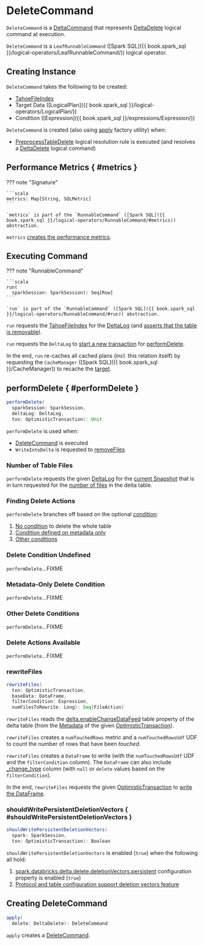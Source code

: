 # DeleteCommand

`DeleteCommand` is a [DeltaCommand](../DeltaCommand.md) that represents [DeltaDelete](DeltaDelete.md) logical command at execution.

`DeleteCommand` is a `LeafRunnableCommand` ([Spark SQL]({{ book.spark_sql }}/logical-operators/LeafRunnableCommand/)) logical operator.

## Creating Instance

`DeleteCommand` takes the following to be created:

* <span id="tahoeFileIndex"> [TahoeFileIndex](../../TahoeFileIndex.md)
* <span id="target"> Target Data ([LogicalPlan]({{ book.spark_sql }}/logical-operators/LogicalPlan/))
* <span id="condition"> Condition ([Expression]({{ book.spark_sql }}/expressions/Expression/))

`DeleteCommand` is created (also using [apply](#apply) factory utility) when:

* [PreprocessTableDelete](../../PreprocessTableDelete.md) logical resolution rule is executed (and resolves a [DeltaDelete](DeltaDelete.md) logical command)

## Performance Metrics { #metrics }

??? note "Signature"

    ```scala
    metrics: Map[String, SQLMetric]
    ```

    `metrics` is part of the `RunnableCommand` ([Spark SQL]({{ book.spark_sql }}/logical-operators/RunnableCommand/#metrics)) abstraction.

`metrics` [creates the performance metrics](DeleteCommandMetrics.md#createMetrics).

## <span id="run"> Executing Command

??? note "RunnableCommand"

    ```scala
    run(
      sparkSession: SparkSession): Seq[Row]
    ```

    `run` is part of the `RunnableCommand` ([Spark SQL]({{ book.spark_sql }}/logical-operators/RunnableCommand/#run)) abstraction.

`run` requests the [TahoeFileIndex](#tahoeFileIndex) for the [DeltaLog](../../TahoeFileIndex.md#deltaLog) (and [asserts that the table is removable](../../DeltaLog.md#assertRemovable)).

`run` requests the `DeltaLog` to [start a new transaction](../../DeltaLog.md#withNewTransaction) for [performDelete](#performDelete).

In the end, `run` re-caches all cached plans (incl. this relation itself) by requesting the `CacheManager` ([Spark SQL]({{ book.spark_sql }}/CacheManager)) to recache the [target](#target).

## performDelete { #performDelete }

```scala
performDelete(
  sparkSession: SparkSession,
  deltaLog: DeltaLog,
  txn: OptimisticTransaction): Unit
```

`performDelete` is used when:

* [DeleteCommand](DeleteCommand.md) is executed
* `WriteIntoDelta` is requested to [removeFiles](../WriteIntoDelta.md#removeFiles)

### <span id="performDelete-numFilesTotal"> Number of Table Files

`performDelete` requests the given [DeltaLog](../../DeltaLog.md) for the [current Snapshot](../../DeltaLog.md#snapshot) that is in turn requested for the [number of files](../../Snapshot.md#numOfFiles) in the delta table.

### <span id="performDelete-deleteActions"> Finding Delete Actions

`performDelete` branches off based on the optional [condition](#condition):

1. [No condition](#performDelete-deleteActions-condition-undefined) to delete the whole table
1. [Condition defined on metadata only](#performDelete-deleteActions-condition-metadata-only)
1. [Other conditions](#performDelete-deleteActions-condition-others)

### <span id="performDelete-deleteActions-condition-undefined"> Delete Condition Undefined

`performDelete`...FIXME

### <span id="performDelete-deleteActions-condition-metadata-only"> Metadata-Only Delete Condition

`performDelete`...FIXME

### <span id="performDelete-deleteActions-condition-others"> Other Delete Conditions

`performDelete`...FIXME

### <span id="performDelete-deleteActions-nonEmpty"> Delete Actions Available

`performDelete`...FIXME

### <span id="rewriteFiles"> rewriteFiles

```scala
rewriteFiles(
  txn: OptimisticTransaction,
  baseData: DataFrame,
  filterCondition: Expression,
  numFilesToRewrite: Long): Seq[FileAction]
```

`rewriteFiles` reads the [delta.enableChangeDataFeed](../../table-properties/DeltaConfigs.md#CHANGE_DATA_FEED) table property of the delta table (from the [Metadata](../../OptimisticTransactionImpl.md#metadata) of the given [OptimisticTransaction](../../OptimisticTransaction.md)).

`rewriteFiles` creates a `numTouchedRows` metric and a `numTouchedRowsUdf` UDF to count the number of rows that have been _touched_.

`rewriteFiles` creates a `DataFrame` to write (with the `numTouchedRowsUdf` UDF and the `filterCondition` column). The `DataFrame` can also include [_change_type](../../change-data-feed/CDCReader.md#CDC_TYPE_COLUMN_NAME) column (with `null` or `delete` values based on the `filterCondition`).

In the end, `rewriteFiles` requests the given [OptimisticTransaction](../../OptimisticTransaction.md) to [write the DataFrame](../../TransactionalWrite.md#writeFiles).

### shouldWritePersistentDeletionVectors { #shouldWritePersistentDeletionVectors }

```scala
shouldWritePersistentDeletionVectors(
  spark: SparkSession,
  txn: OptimisticTransaction): Boolean
```

`shouldWritePersistentDeletionVectors` is enabled (`true`) when the following all hold:

1. [spark.databricks.delta.delete.deletionVectors.persistent](../../configuration-properties/DeltaSQLConf.md#DELETE_USE_PERSISTENT_DELETION_VECTORS) configuration property is enabled (`true`)
1. [Protocol and table configuration support deletion vectors feature](../../deletion-vectors/DeletionVectorUtils.md#deletionVectorsWritable)

## <span id="apply"> Creating DeleteCommand

```scala
apply(
  delete: DeltaDelete): DeleteCommand
```

`apply` creates a [DeleteCommand](DeleteCommand.md).
